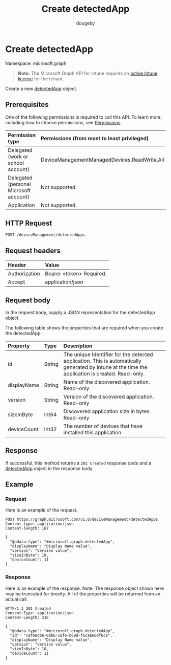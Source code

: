 ﻿---
title: "Create detectedApp"
description: "Create a new detectedApp object."
author: "dougeby"
localization_priority: Normal
ms.prod: "intune"
doc_type: apiPageType
---

# Create detectedApp

Namespace: microsoft.graph

> **Note:** The Microsoft Graph API for Intune requires an [active Intune license](https://go.microsoft.com/fwlink/?linkid=839381) for the tenant.

Create a new [detectedApp](../resources/intune-devices-detectedapp.md) object.

## Prerequisites

One of the following permissions is required to call this API. To learn more, including how to choose permissions, see [Permissions](/graph/permissions-reference).

| Permission type                        | Permissions (from most to least privileged)  |
| :------------------------------------- | :------------------------------------------- |
| Delegated (work or school account)     | DeviceManagementManagedDevices.ReadWrite.All |
| Delegated (personal Microsoft account) | Not supported.                               |
| Application                            | Not supported.                               |

## HTTP Request

<!-- {
  "blockType": "ignored"
}
-->

```http
POST /deviceManagement/detectedApps
```

## Request headers

| Header        | Value                          |
| :------------ | :----------------------------- |
| Authorization | Bearer &lt;token&gt; Required. |
| Accept        | application/json               |

## Request body

In the request body, supply a JSON representation for the detectedApp object.

The following table shows the properties that are required when you create the detectedApp.

| Property    | Type   | Description                                                                                                                                      |
| :---------- | :----- | :----------------------------------------------------------------------------------------------------------------------------------------------- |
| id          | String | The unique Identifier for the detected application. This is automatically generated by Intune at the time the application is created. Read-only. |
| displayName | String | Name of the discovered application. Read-only                                                                                                    |
| version     | String | Version of the discovered application. Read-only                                                                                                 |
| sizeInByte  | Int64  | Discovered application size in bytes. Read-only                                                                                                  |
| deviceCount | Int32  | The number of devices that have installed this application                                                                                       |

## Response

If successful, this method returns a `201 Created` response code and a [detectedApp](../resources/intune-devices-detectedapp.md) object in the response body.

## Example

### Request

Here is an example of the request.

```http
POST https://graph.microsoft.com/v1.0/deviceManagement/detectedApps
Content-type: application/json
Content-length: 167

{
  "@odata.type": "#microsoft.graph.detectedApp",
  "displayName": "Display Name value",
  "version": "Version value",
  "sizeInByte": 10,
  "deviceCount": 11
}
```

### Response

Here is an example of the response. Note: The response object shown here may be truncated for brevity. All of the properties will be returned from an actual call.

```http
HTTP/1.1 201 Created
Content-Type: application/json
Content-Length: 216

{
  "@odata.type": "#microsoft.graph.detectedApp",
  "id": "caf60db6-0db6-caf6-b60d-f6cab60df6ca",
  "displayName": "Display Name value",
  "version": "Version value",
  "sizeInByte": 10,
  "deviceCount": 11
}
```
